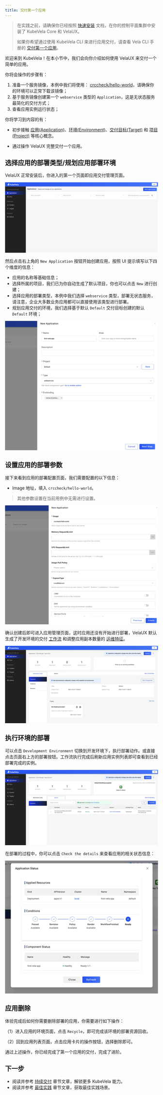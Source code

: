 ```yaml
---
title: 交付第一个应用
---
```


> 在实践之前，请确保你已经按照 [快速安装](./install.mdx) 文档，在你的控制平面集群中安装了 KubeVela Core 和 VelaUX。
>
> 如果你希望通过使用 KubeVela CLI 来进行应用交付，请查看 Vela CLI 手册的 [交付第一个应用](./end-user/quick-start-cli)。

欢迎来到 KubeVela！在本小节中，我们会向你介绍如何使用 VelaUX 来交付一个简单的应用。

你将会操作的步骤有：

1. 准备一个服务镜像，本例中我们将使用： [crccheck/hello-world](https://hub.docker.com/r/crccheck/hello-world)，请确保你的环境可以正常下载该镜像；
2. 基于服务镜像创建第一个 `webservice` 类型的 `Application`，这是无状态服务最简化的交付方式；
3. 查看应用实例运行状态；

你将学习到内容的有：

- 初步接触 [应用(Application)](./getting-started/core-concept#应用（application）)、[环境(Environment)](getting-started/core-concept#环境（Environment））)、[交付目标(Target)](getting-started/core-concept#交付目标（target）) 和 [项目(Project)](getting-started/core-concept#项目（project）) 等核心概念。

- 通过操作 VelaUX 完整交付一个应用。

## 选择应用的部署类型/规划应用部署环境

VelaUX 正常安装后，你进入的第一个页面即应用交付管理页面。

![](./resources/dashboard.jpg)

然后点击右上角的 `New Application` 按钮开始创建应用，按照 UI 提示填写以下四个维度的信息：

- 应用的名称等基础信息；
- 选择所属的项目，我们已为你自动生成了默认项目，你也可以点击 `New` 进行创建；
- 选择应用的部署类型，本例中我们选择 `webservice` 类型，部署无状态服务，请注意，企业大多数业务应用都可以直接使用该类型进行部署。
- 规划应用交付的环境，我们选择基于默认 `Default` 交付目标创建的默认 `Default` 环境；

![](./resources/new-first-vela-app.jpg)

## 设置应用的部署参数

接下来看到应用的部署配置页面，我们需要配置的以下信息：

- Image 地址，填入 `crccheck/hello-world`。

> 其他参数设置在当前用例中无需进行设置。

![](./resources/port-first-vela-app.png)

确认创建后即可进入应用管理页面，这时应用还没有开始进行部署，VelaUX 默认生成了开发环境的交付 [工作流](./getting-started/core-concept#工作流（workflow）) 和调整应用副本数量的 [运维特征](./getting-started/core-concept#运维特征（trait）)。

![](./resources/created-first-vela-app.jpg)

## 执行环境的部署

可以点击 `Development Environment` 切换到开发环境下，执行部署动作。或直接点击页面右上方的部署按钮。工作流执行完成后刷新应用实例列表即可查看到已经部署完成的实例。

![](./resources/succeed-first-vela-app.jpg)

在部署的过程中，你可以点击 `Check the details` 来查看应用的相关状态信息：

![](./resources/status-first-vela-app.jpg)

## 应用删除

体验完成后如何你需要删除部署的应用，你需要进行如下操作：

（1）进入应用的环境页面，点击 `Recycle`，即可完成该环境的部署资源回收。

（2）回到应用列表页面，点击应用卡片的操作按钮，选择删除即可。

通过上述操作，你已经完成了第一个应用的交付，完成了进阶。

## 下一步

- 阅读并参考 [持续交付](./deliver-app/k8s-object) 章节文章，解锁更多 KubeVela 能力。
- 阅读并参考 [最佳实践](./case-studies/jenkins-cicd) 章节文章，获取最佳实践场景。
